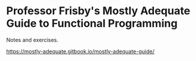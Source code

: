 # Professor Frisby's Mostly Adequate Guide to Functional Programming
Notes and exercises.

https://mostly-adequate.gitbook.io/mostly-adequate-guide/
